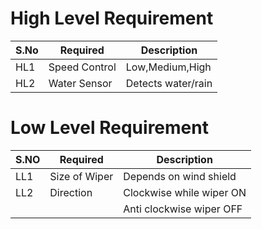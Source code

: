 # High Level Requirement

| S.No |    Required    |    Description    |
|------|----------------|-------------------|
| HL1  | Speed Control  | Low,Medium,High   |
| HL2  | Water Sensor   | Detects water/rain|


# Low Level Requirement

| S.NO |   Required     |    Description          |
|------|----------------|-------------------------|
| LL1  |  Size of Wiper | Depends on wind shield  |
| LL2  |  Direction     | Clockwise while wiper ON|
|      |                |Anti clockwise wiper  OFF|                        
